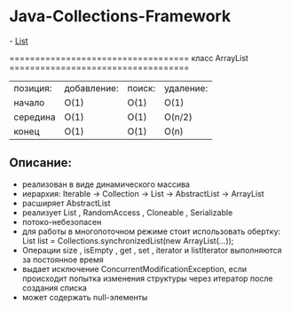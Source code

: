 # Java-Collections-Framework

<p> - <a href="https://github.com/RatmirW/Java-Collections-Framework/blob/main/ListExample.java">List</a></p>

=================================== класс ArrayList ===================================
<table>
  <tr>
    <td>позиция:</td>
    <td>добавление:</td>
    <td>поиск:</td>
    <td>удаление:</td>
  </tr>
  <tr>
    <td>начало</td>
    <td>O(1)</td>
    <td>O(1)</td>
    <td>O(1)</td>
  </tr>
  <tr>
    <td>середина</td>
    <td>O(1)</td>
    <td>O(1)</td>
    <td>O(n/2)</td>
  </tr>
  <tr>
    <td>конец</td>
    <td>O(1)</td>
    <td>O(1)</td>
    <td>O(n)</td>
  </tr>
</table>

<h2>Описание:</h2>
<ul>
  <li>реализован в виде динамического массива</li>
  <li>иерархия: Iterable -> Collection -> List -> AbstractList -> ArrayList</li>
  <li>расширяет AbstractList <E></li>
  <li>реализует List <E>, RandomAccess , Cloneable , Serializable</li>
  <li>потоко-небезопасен</li>
  <li>для работы в многопоточном режиме стоит использовать обертку: List list = Collections.synchronizedList(new ArrayList(...));</li>
  <li>Операции size , isEmpty , get , set , iterator и listIterator выполняются за постоянное время</li>
  <li>выдает исключение ConcurrentModificationException, если происходит попытка изменения структуры через итератор после создания списка</li>
  <li>может содержать null-элементы</li>
</ul> 
